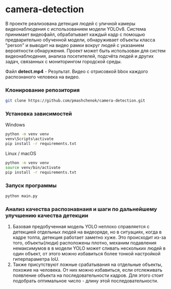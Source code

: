 # camera-detection
В проекте реализована детекция людей с уличной камеры видеонаблюдения с использованием модели YOLOv8.
Система принимает видеофайл, обрабатывает каждый кадр с помощью предварительно обученной модели, обнаруживает объекты класса "person" и выводит на видео рамки вокруг людей с указанием вероятности обнаружения. Проект может быть использован для систем видеонаблюдения, анализа посетителей, подсчёта людей и других задач, связанных с мониторингом городской среды.

 
Файл **detect.mp4** - Результат. Видео с отрисовкой bbox каждого распознаного человека на видео.
### Клонирование репозитория
```bash
git clone https://github.com/pmashchenok/camera-detection.git
```

### Установка зависимостей
Windows
```bash
python -m venv venv
venv\Scripts\activate
pip install -r requirements.txt
```
Linux / macOS
```bash
python -m venv venv
source venv/bin/activate
pip install -r requirements.txt
```
### Запуск программы
```bash
python main.py
```

### Анализ качества распознавнаия и шаги по дальнейшему улучшению качества детекции
1. Базовая предобученная модель YOLO неплохо справляется с детекцией отдельных людей на видеоряде, но в ситуациях, когда в кадре толпа, детекция работает заметно хуже. Это происходит из-за того, объекты(люди) расположены плотно, механим подавления немаксимумов в в модели YOLO может сливать нескольких людей в один объект, от этого можно избавиться более тонкой настройкой гиперпараметра IoU.
2.  Также присутствуют ложные срабатывания на отдельные объекты, похожие на человека. От них можно избавиться, если отслеживать появление объекта на последовательности кадров. Для этого стоит подобрать оптимальное число - длину этой последовательности. 

